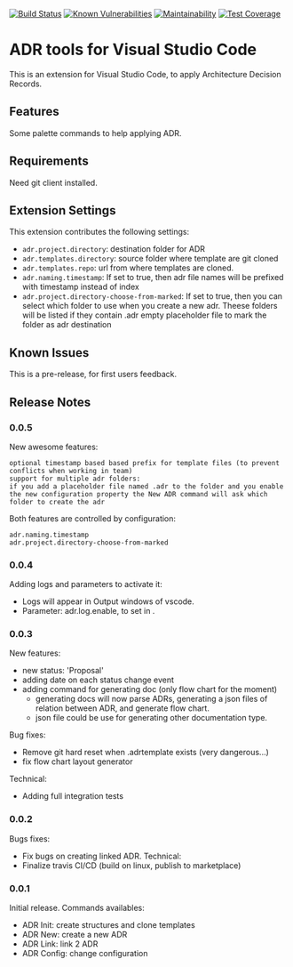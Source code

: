 [![Build Status](https://travis-ci.org/vincent-ledu/vscode-adr-tools-extension.svg?branch=master)](https://travis-ci.org/vincent-ledu/vscode-adr-tools-extension)
[![Known Vulnerabilities](https://snyk.io/test/github/vincent-ledu/vscode-adr-tools-extension/badge.svg)](https://snyk.io/test/github/vincent-ledu/vscode-adr-tools-extension)
[![Maintainability](https://api.codeclimate.com/v1/badges/57f0818005519ef011ae/maintainability)](https://codeclimate.com/github/vincent-ledu/vscode-adr-tools-extension/maintainability)
[![Test Coverage](https://api.codeclimate.com/v1/badges/57f0818005519ef011ae/test_coverage)](https://codeclimate.com/github/vincent-ledu/vscode-adr-tools-extension/test_coverage)

# ADR tools for Visual Studio Code

This is an extension for Visual Studio Code, to apply Architecture Decision Records.

## Features

Some palette commands to help applying ADR.

## Requirements

Need git client installed.

## Extension Settings

This extension contributes the following settings:

* `adr.project.directory`: destination folder for ADR
* `adr.templates.directory`: source folder where template are git cloned
* `adr.templates.repo`: url from where templates are cloned.
* `adr.naming.timestamp`: If set to true, then adr file names will be prefixed with timestamp instead of index
* `adr.project.directory-choose-from-marked`: If set to true, then you can select which folder to use when you create a new adr. Theese folders will be listed if they contain .adr empty placeholder file to mark the folder as adr destination

## Known Issues

This is a pre-release, for first users feedback.

## Release Notes

### 0.0.5
New awesome features:

    optional timestamp based based prefix for template files (to prevent conflicts when working in team)
    support for multiple adr folders:
    if you add a placeholder file named .adr to the folder and you enable the new configuration property the New ADR command will ask which folder to create the adr

Both features are controlled by configuration:

    adr.naming.timestamp
    adr.project.directory-choose-from-marked

### 0.0.4

Adding logs and parameters to activate it:
* Logs will appear in Output windows of vscode.
* Parameter: adr.log.enable, to set in .

### 0.0.3

New features:
* new status: 'Proposal'
* adding date on each status change event
* adding command for generating doc (only flow chart for the moment)
  * generating docs will now parse ADRs, generating a json files of relation between ADR, and generate flow chart.
  * json file could be use for generating other documentation type.

Bug fixes:
* Remove git hard reset when .adrtemplate exists (very dangerous...)
* fix flow chart layout generator

Technical: 
* Adding full integration tests

### 0.0.2

Bugs fixes:
* Fix bugs on creating linked ADR.
Technical:
* Finalize travis CI/CD (build on linux, publish to marketplace)

### 0.0.1

Initial release.
Commands availables:
* ADR Init: create structures and clone templates
* ADR New: create a new ADR
* ADR Link: link 2 ADR
* ADR Config: change configuration